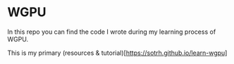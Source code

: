 # WGPU

In this repo you can find the code I wrote during my learning process of WGPU.

This is my primary (resources & tutorial)[https://sotrh.github.io/learn-wgpu]